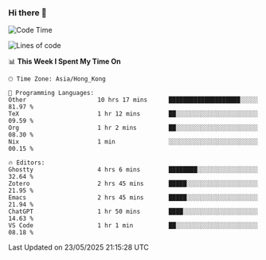 ### Hi there 👋

<!--
**nicehiro/nicehiro** is a ✨ _special_ ✨ repository because its `README.md` (this file) appears on your GitHub profile.

Here are some ideas to get you started:

- 🔭 I’m currently working on ...
- 🌱 I’m currently learning ...
- 👯 I’m looking to collaborate on ...
- 🤔 I’m looking for help with ...
- 💬 Ask me about ...
- 📫 How to reach me: ...
- 😄 Pronouns: ...
- ⚡ Fun fact: ...
-->

<!--START_SECTION:waka-->
![Code Time](http://img.shields.io/badge/Code%20Time-683%20hrs%2025%20mins-blue)

![Lines of code](https://img.shields.io/badge/From%20Hello%20World%20I%27ve%20Written-1.7%20million%20lines%20of%20code-blue)

📊 **This Week I Spent My Time On** 

```text
🕑︎ Time Zone: Asia/Hong_Kong

💬 Programming Languages: 
Other                    10 hrs 17 mins      ████████████████████░░░░░   81.97 % 
TeX                      1 hr 12 mins        ██░░░░░░░░░░░░░░░░░░░░░░░   09.59 % 
Org                      1 hr 2 mins         ██░░░░░░░░░░░░░░░░░░░░░░░   08.30 % 
Nix                      1 min               ░░░░░░░░░░░░░░░░░░░░░░░░░   00.15 % 

🔥 Editors: 
Ghostty                  4 hrs 6 mins        ████████░░░░░░░░░░░░░░░░░   32.64 % 
Zotero                   2 hrs 45 mins       █████░░░░░░░░░░░░░░░░░░░░   21.95 % 
Emacs                    2 hrs 45 mins       █████░░░░░░░░░░░░░░░░░░░░   21.94 % 
ChatGPT                  1 hr 50 mins        ████░░░░░░░░░░░░░░░░░░░░░   14.63 % 
VS Code                  1 hr 1 min          ██░░░░░░░░░░░░░░░░░░░░░░░   08.18 % 
```


 Last Updated on 23/05/2025 21:15:28 UTC
<!--END_SECTION:waka-->
